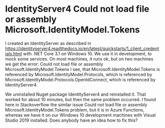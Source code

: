 
# IdentityServer4 Could not load file or assembly Microsoft.IdentityModel.Tokens

I created an IdentityServer as described in https://identityserver4.readthedocs.io/en/latest/quickstarts/1_client_credentials.html with .NET Core 3.1 on Windows 10. We use it in development, to mock some services. On most machines, it runs ok, but on two machines we get the error:
Could not load file or assembly Microsoft.IdentityModel.Tokens
I see, that Microsoft.IdentityModel.Tokens is referenced by Microsoft.IdentityModel.Protocols, which is referenced by Microsoft.IdentityModel.Protocols.OpenIdConnect, which is referenced by IdentityServer4.

We uninstalled Nuget package IdentityServer4 and reinstalled it. That worked for about 10 minutes, but then the same problem occurred.
I found here in Stackoverflow the similar issue Could not load file or assembly Microsoft.IdentityModel.Tokens problem, but it is in Azure Functions, whereas we have it on our Windows 10 development machines with Visual Studio 2019 installed.
Does anybody have an idea how to fix this?

        